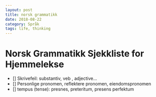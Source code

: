 ```yaml
---
layout: post
title: norsk grammatikk
date: 2018-08-22
category: Språk
tags: life, thinking
---
```

# Norsk Grammatikk Sjekkliste for Hjemmelekse

- [] Skrivefeil: substantiv, veb , adjective...
- [] Personlige pronomen, reflektere pronomen, eiendomspronomen
- [] tempus (tense): presnes, preteritum, presens perfektum

